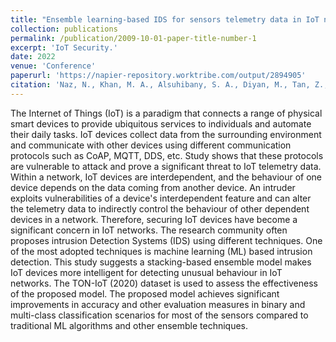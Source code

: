```yaml
---
title: "Ensemble learning-based IDS for sensors telemetry data in IoT networks"
collection: publications
permalink: /publication/2009-10-01-paper-title-number-1
excerpt: 'IoT Security.'
date: 2022
venue: 'Conference'
paperurl: 'https://napier-repository.worktribe.com/output/2894905'
citation: 'Naz, N., Khan, M. A., Alsuhibany, S. A., Diyan, M., Tan, Z., Khan, M. A., & Ahmad, J. (2022). Ensemble learning-based IDS for sensors telemetry data in IoT networks. Mathematical Biosciences and Engineering, 19(10).'
---
```


The Internet of Things (IoT) is a paradigm that connects a range of physical smart devices to provide ubiquitous services to individuals and automate their daily tasks. IoT devices collect data from the surrounding environment and communicate with other devices using different communication protocols such as CoAP, MQTT, DDS, etc. Study shows that these protocols are vulnerable to attack and prove a significant threat to IoT telemetry data. Within a network, IoT devices are interdependent, and the behaviour of one device depends on the data coming from another device. An intruder exploits vulnerabilities of a device's interdependent feature and can alter the telemetry data to indirectly control the behaviour of other dependent devices in a network. Therefore, securing IoT devices have become a significant concern in IoT networks. The research community often proposes intrusion Detection Systems (IDS) using different techniques. One of the most adopted techniques is machine learning (ML) based intrusion detection. This study suggests a stacking-based ensemble model makes IoT devices more intelligent for detecting unusual behaviour in IoT networks. The TON-IoT (2020) dataset is used to assess the effectiveness of the proposed model. The proposed model achieves significant improvements in accuracy and other evaluation measures in binary and multi-class classification scenarios for most of the sensors compared to traditional ML algorithms and other ensemble techniques.
